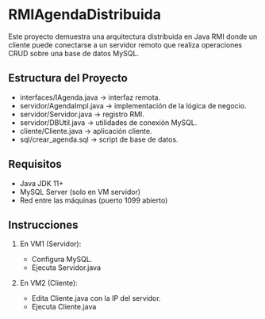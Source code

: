# RMIAgendaDistribuida

Este proyecto demuestra una arquitectura distribuida en Java RMI donde un cliente puede conectarse a un servidor remoto que realiza operaciones CRUD sobre una base de datos MySQL.

## Estructura del Proyecto

- interfaces/IAgenda.java → interfaz remota.
- servidor/AgendaImpl.java → implementación de la lógica de negocio.
- servidor/Servidor.java → registro RMI.
- servidor/DBUtil.java → utilidades de conexión MySQL.
- cliente/Cliente.java → aplicación cliente.
- sql/crear_agenda.sql → script de base de datos.

## Requisitos

- Java JDK 11+
- MySQL Server (solo en VM servidor)
- Red entre las máquinas (puerto 1099 abierto)

## Instrucciones

1. En VM1 (Servidor):
   - Configura MySQL.
   - Ejecuta Servidor.java

2. En VM2 (Cliente):
   - Edita Cliente.java con la IP del servidor.
   - Ejecuta Cliente.java
